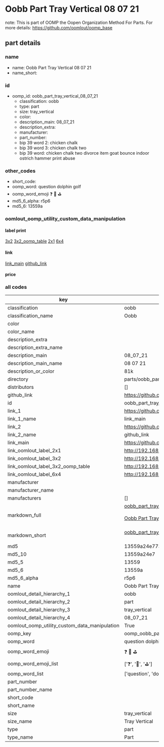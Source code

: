# Oobb Part Tray Vertical 08 07 21  

note: This is part of OOMP the Oopen Organization Method For Parts. For more details: https://github.com/oomlout/oomp_base

##  part details





### name
* name: Oobb Part Tray Vertical 08 07 21
* name_short: 
### id
* oomp_id: oobb_part_tray_vertical_08_07_21
  * classification: oobb
  * type: part
  * size: tray_vertical
  * color: 
  * description_main: 08_07_21
  * description_extra: 
  * manufacturer: 
  * part_number: 
  * bip 39 word 2: chicken chalk
  * bip 39 word 3: chicken chalk two
  * bip 39 word: chicken chalk two divorce item goat bounce indoor ostrich hammer print abuse

### other_codes
* short_code: 
* oomp_word: question dolphin golf
* oomp_word_emoji :question: :dolphin: :golf:
* md5_6_alpha: r5p6
* md5_6: 13559a






### oomlout_oomp_utility_custom_data_manipulation
#### label print
[3x2](http://192.168.1.245:1112/?label=oomp%20r5p6)
[3x2_oomp_table](http://192.168.1.107:1112/?label=oomp%20r5p6)
[2x1](http://192.168.1.242:1112/?label=oomp%20r5p6)
[6x4](http://192.168.1.55:1112/?label=oomp%20r5p6)    

#### link

[link_main](https://github.com/oomlout/oomlout_oomp_current_version_messy/tree/main/parts/oobb_part_tray_vertical_08_07_21) [github_link](https://github.com/oomlout/oomlout_oomp_part_src/tree/main/parts/oobb_part_tray_vertical_08_07_21)                             

#### price







### all codes 
| key | value |  
| --- | --- |  
| classification | oobb |  
| classification_name | Oobb |  
| color |  |  
| color_name |  |  
| description_extra |  |  
| description_extra_name |  |  
| description_main | 08_07_21 |  
| description_main_name | 08 07 21 |  
| description_or_color | 81k |  
| directory | parts/oobb_part_tray_vertical_08_07_21 |  
| distributors | [] |  
| github_link | https://github.com/oomlout/oomlout_oomp_part_src/tree/main/parts/oobb_part_tray_vertical_08_07_21 |  
| id | oobb_part_tray_vertical_08_07_21 |  
| link_1 | https://github.com/oomlout/oomlout_oomp_current_version_messy/tree/main/parts/oobb_part_tray_vertical_08_07_21 |  
| link_1_name | link_main |  
| link_2 | https://github.com/oomlout/oomlout_oomp_part_src/tree/main/parts/oobb_part_tray_vertical_08_07_21 |  
| link_2_name | github_link |  
| link_main | https://github.com/oomlout/oomlout_oomp_current_version_messy/tree/main/parts/oobb_part_tray_vertical_08_07_21 |  
| link_oomlout_label_2x1 | http://192.168.1.242:1112/?label=oomp%20r5p6 |  
| link_oomlout_label_3x2 | http://192.168.1.245:1112/?label=oomp%20r5p6 |  
| link_oomlout_label_3x2_oomp_table | http://192.168.1.107:1112/?label=oomp%20r5p6 |  
| link_oomlout_label_6x4 | http://192.168.1.55:1112/?label=oomp%20r5p6 |  
| manufacturer |  |  
| manufacturer_name |  |  
| manufacturers | [] |  
| markdown_full | [oobb_part_tray_vertical_08_07_21](https://github.com/oomlout/oomlout_oomp_current_version_messy/tree/main/parts/oobb_part_tray_vertical_08_07_21)<br>[](https://github.com/oomlout/oomlout_oomp_current_version_messy/tree/main/parts/oobb_part_tray_vertical_08_07_21)<br>[Oobb Part Tray Vertical 08 07 21](https://github.com/oomlout/oomlout_oomp_current_version_messy/tree/main/parts/oobb_part_tray_vertical_08_07_21)<br><br> |  
| markdown_short | [oobb_part_tray_vertical_08_07_21](https://github.com/oomlout/oomlout_oomp_current_version_messy/tree/main/parts/oobb_part_tray_vertical_08_07_21)<br><br> |  
| md5 | 13559a24e773034d903b6401d749793d |  
| md5_10 | 13559a24e7 |  
| md5_5 | 13559 |  
| md5_6 | 13559a |  
| md5_6_alpha | r5p6 |  
| name | Oobb Part Tray Vertical 08 07 21 |  
| oomlout_detail_hierarchy_1 | oobb |  
| oomlout_detail_hierarchy_2 | part |  
| oomlout_detail_hierarchy_3 | tray_vertical |  
| oomlout_detail_hierarchy_4 | 08_07_21 |  
| oomlout_oomp_utility_custom_data_manipulation | True |  
| oomp_key | oomp_oobb_part_tray_vertical_08_07_21 |  
| oomp_word | question dolphin golf |  
| oomp_word_emoji | :question: :dolphin: :golf: |  
| oomp_word_emoji_list | [':question:', ':dolphin:', ':golf:'] |  
| oomp_word_list | ['question', 'dolphin', 'golf'] |  
| part_number |  |  
| part_number_name |  |  
| short_code |  |  
| short_name |  |  
| size | tray_vertical |  
| size_name | Tray Vertical |  
| type | part |  
| type_name | Part |  
